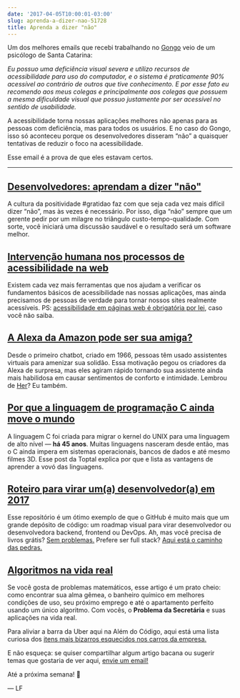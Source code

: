 ```yaml
---
date: '2017-04-05T10:00:01-03:00'
slug: aprenda-a-dizer-nao-51728
title: Aprenda a dizer "não"
---
```

Um dos melhores emails que recebi trabalhando no [Gongo](http://www.gongo.com.br/) veio de um psicólogo de Santa Catarina:  

_Eu possuo uma deficiência visual severa e utilizo recursos de acessibilidade para uso do computador, e o sistema é praticamente 90% acessível ao contrário de outros que tive conhecimento. E por esse fato eu recomendo aos meus colegas e principalmente aos colegas que possuem a mesma dificuldade visual que possuo justamente por ser acessível no sentido de usabilidade._

A acessibilidade torna nossas aplicações melhores não apenas para as pessoas com deficiência, mas para todos os usuários. E no caso do Gongo, isso só aconteceu porque os desenvolvedores disseram “não” a quaisquer tentativas de reduzir o foco na acessibilidade.

Esse email é a prova de que eles estavam certos.

* * *

## [Desenvolvedores: aprendam a dizer "não"](https://medium.com/@akosma/developers-learn-to-say-no-777fe571b38d)

A cultura da positividade #gratidao faz com que seja cada vez mais difícil dizer “não”, mas às vezes é necessário. Por isso, diga “não” sempre que um gerente pedir por um milagre no triângulo custo-tempo-qualidade. Com sorte, você iniciará uma discussão saudável e o resultado será um software melhor.

## [Intervenção humana nos processos de acessibilidade na web](https://medium.com/@reinaldoferraz/interven%C3%A7%C3%A3o-humana-nos-processos-de-acessibilidade-na-web-60870e7accfd)

Existem cada vez mais ferramentas que nos ajudam a verificar os fundamentos básicos de acessibilidade nas nossas aplicações, mas ainda precisamos de pessoas de verdade para tornar nossos sites realmente acessíveis. PS: [acessibilidade em páginas web é obrigatória por lei](http://www.planalto.gov.br/ccivil_03/_ato2015-2018/2015/lei/l13146.htm), caso você não saiba.

## [A Alexa da Amazon pode ser sua amiga?](http://digg.com/2017/amazon-alexa-is-not-your-friend)

Desde o primeiro chatbot, criado em 1966, pessoas têm usado assistentes virtuais para amenizar sua solidão. Essa motivação pegou os criadores da Alexa de surpresa, mas eles agiram rápido tornando sua assistente ainda mais habilidosa em causar sentimentos de conforto e intimidade. Lembrou de [Her](https://www.imdb.com/title/)? Eu também.

## [Por que a linguagem de programação C ainda move o mundo](https://www.toptal.com/c/after-all-these-years-the-world-is-still-powered-by-c-programming)

A linguagem C foi criada para migrar o kernel do UNIX para uma linguagem de alto nível — **há 45 anos**. Muitas linguagens nasceram desde então, mas o C ainda impera em sistemas operacionais, bancos de dados e até mesmo filmes 3D. Esse post da Toptal explica por que e lista as vantagens de aprender a vovó das linguagens.

## [Roteiro para virar um(a) desenvolvedor(a) em 2017](https://github.com/kamranahmedse/developer-roadmap)

Esse repositório é um ótimo exemplo de que o GitHub é muito mais que um grande depósito de código: um roadmap visual para virar desenvolvedor ou desenvolvedora backend, frontend ou DevOps. Ah, mas você precisa de livros grátis? [Sem problemas.](https://github.com/vhf/free-programming-books) Prefere ser full stack? [Aqui está o caminho das pedras.](https://github.com/bmorelli25/Become-A-Full-Stack-Web-Developer)[  
](https://github.com/vhf/free-programming-books)

## [Algoritmos na vida real](https://medium.com/techbasics/find-the-perfect-spouse-job-and-apartment-949bb447b0c9)

Se você gosta de problemas matemáticos, esse artigo é um prato cheio: como encontrar sua alma gêmea, o banheiro químico em melhores condições de uso, seu próximo emprego e até o apartamento perfeito usando um único algoritmo. Com vocês, o **Problema da Secretária** e suas aplicações na vida real.

Para aliviar a barra da Uber aqui na Além do Código, aqui está uma lista curiosa dos [itens mais bizarros esquecidos nos carros da empresa.](https://newsroom.uber.com/uberlostandfoundindex/)  

E não esqueça: se quiser compartilhar algum artigo bacana ou sugerir temas que gostaria de ver aqui, [envie um email!](/cdn-cgi/l/email-protection#07666364476b61656e7373626964687275732964686a387472656d6264733a5472606274732244342246346822353763622235376675736e606821666a773c72736a5864666a77666e60693a466b22443422463e6a223537636822353744224434224534636e606821666a773c72736a586a62636e726a3a626a666e6b21666a773c72736a587468727564623a5562717262223537696270746b6273736275)

Até a próxima semana! 🐻

— LF
